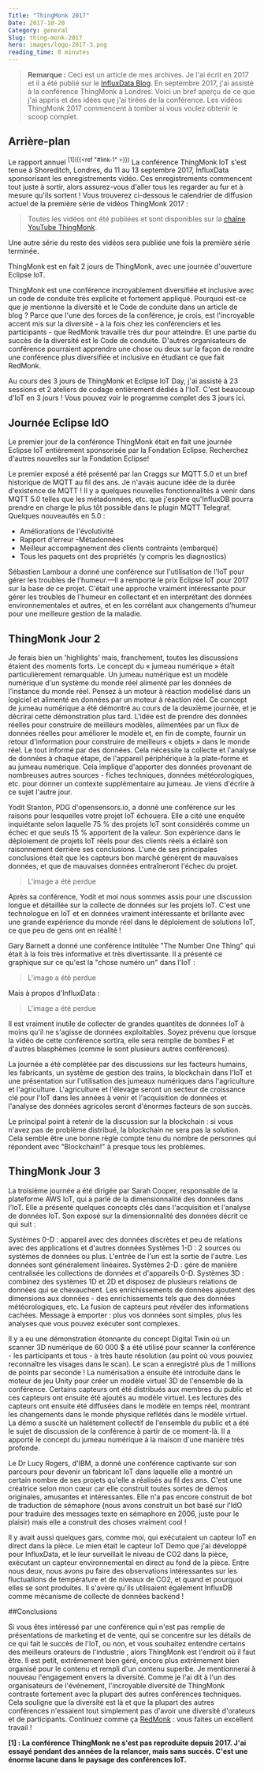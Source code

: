 ```yaml
---
Title: "ThingMonk 2017"
Date: 2017-10-20
Category: general
Slug: thing-monk-2017
hero: images/logo-2017-3.png
reading_time: 8 minutes
---
```


> **Remarque :** Ceci est un article de mes archives. Je l'ai écrit en 2017 et il a été publié sur le [InfluxData Blog](https://www.influxdata.com/blog/thingmonk-iot-insights/).
En septembre 2017, j'ai assisté à la conférence ThingMonk à Londres. Voici un bref aperçu de ce que j'ai appris et des idées que j'ai tirées de la conférence. Les vidéos ThingMonk 2017 commencent à tomber si vous voulez obtenir le scoop complet.

## Arrière-plan

Le rapport annuel <sup>[1]({{<ref "#link-1" >}})</sup> La conférence ThingMonk IoT s'est tenue à Shoreditch, Londres, du 11 au 13 septembre 2017, InfluxData sponsorisant les enregistrements vidéo. Ces enregistrements commencent tout juste à sortir, alors assurez-vous d'aller tous les regarder au fur et à mesure qu'ils sortent ! Vous trouverez ci-dessous le calendrier de diffusion actuel de la première série de vidéos ThingMonk 2017 :

> Toutes les vidéos ont été publiées et sont disponibles sur la [chaîne YouTube ThingMonk](https://redmonk.com/?series=thingmonk-2017).

Une autre série du reste des vidéos sera publiée une fois la première série terminée.

ThingMonk est en fait 2 jours de ThingMonk, avec une journée d'ouverture Eclipse IoT.

ThingMonk est une conférence incroyablement diversifiée et inclusive avec un code de conduite très explicite et fortement appliqué. Pourquoi est-ce que je mentionne la diversité et le Code de conduite dans un article de blog ? Parce que l'une des forces de la conférence, je crois, est l'incroyable accent mis sur la diversité - à la fois chez les conférenciers et les participants - que RedMonk travaille très dur pour atteindre. Et une partie du succès de la diversité est le Code de conduite. D'autres organisateurs de conférence pourraient apprendre une chose ou deux sur la façon de rendre une conférence plus diversifiée et inclusive en étudiant ce que fait RedMonk.

Au cours des 3 jours de ThingMonk et Eclipse IoT Day, j'ai assisté à 23 sessions et 2 ateliers de codage entièrement dédiés à l'IoT. C'est beaucoup d'IoT en 3 jours ! Vous pouvez voir le programme complet des 3 jours ici.

## Journée Eclipse IdO

Le premier jour de la conférence ThingMonk était en fait une journée Eclipse IoT entièrement sponsorisée par la Fondation Eclipse. Recherchez d'autres nouvelles sur la Fondation Eclipse!

Le premier exposé a été présenté par Ian Craggs sur MQTT 5.0 et un bref historique de MQTT au fil des ans. Je n'avais aucune idée de la durée d'existence de MQTT ! Il y a quelques nouvelles fonctionnalités à venir dans MQTT 5.0 telles que les métadonnées, etc. que j'espère qu'InfluxDB pourra prendre en charge le plus tôt possible dans le plugin MQTT Telegraf. Quelques nouveautés en 5.0 :

- Améliorations de l'évolutivité
- Rapport d'erreur
-Métadonnées
- Meilleur accompagnement des clients contraints (embarqué)
- Tous les paquets ont des propriétés (y compris les diagnostics)

Sébastien Lambour a donné une conférence sur l'utilisation de l'IoT pour gérer les troubles de l'humeur.—Il a remporté le prix Eclipse IoT pour 2017 sur la base de ce projet. C'était une approche vraiment intéressante pour gérer les troubles de l'humeur en collectant et en interprétant des données environnementales et autres, et en les corrélant aux changements d'humeur pour une meilleure gestion de la maladie.

## ThingMonk Jour 2

Je ferais bien un 'highlights' mais, franchement, toutes les discussions étaient des moments forts. Le concept du « jumeau numérique » était particulièrement remarquable. Un jumeau numérique est un modèle numérique d'un système du monde réel alimenté par les données de l'instance du monde réel. Pensez à un moteur à réaction modélisé dans un logiciel et alimenté en données par un moteur à réaction réel. Ce concept de jumeau numérique a été démontré au cours de la deuxième journée, et je décrirai cette démonstration plus tard. L'idée est de prendre des données réelles pour construire de meilleurs modèles, alimentées par un flux de données réelles pour améliorer le modèle et, en fin de compte, fournir un retour d'information pour construire de meilleurs « objets » dans le monde réel. Le tout informé par des données. Cela nécessite la collecte et l'analyse de données à chaque étape, de l'appareil périphérique à la plate-forme et au jumeau numérique. Cela implique d'apporter des données provenant de nombreuses autres sources - fiches techniques, données météorologiques, etc. pour donner un contexte supplémentaire au jumeau. Je viens d'écrire à ce sujet l'autre jour.

Yodit Stanton, PDG d'opensensors.io, a donné une conférence sur les raisons pour lesquelles votre projet IoT échouera. Elle a cité une enquête inquiétante selon laquelle 75 % des projets IoT sont considérés comme un échec et que seuls 15 % apportent de la valeur. Son expérience dans le déploiement de projets IoT réels pour des clients réels a éclairé son raisonnement derrière ses conclusions. L'une de ses principales conclusions était que les capteurs bon marché génèrent de mauvaises données, et que de mauvaises données entraîneront l'échec du projet.

> L'image a été perdue

Après sa conférence, Yodit et moi nous sommes assis pour une discussion longue et détaillée sur la collecte de données sur les projets IoT. C'est une technologue en IoT et en données vraiment intéressante et brillante avec une grande expérience du monde réel dans le déploiement de solutions IoT, ce que peu de gens ont en réalité !

Gary Barnett a donné une conférence intitulée "The Number One Thing" qui était à la fois très informative et très divertissante. Il a présenté ce graphique sur ce qu'est la "chose numéro un" dans l'IoT :

> L'image a été perdue

Mais à propos d'InfluxData :

> L'image a été perdue

Il est vraiment inutile de collecter de grandes quantités de données IoT à moins qu'il ne s'agisse de données exploitables. Soyez prévenu que lorsque la vidéo de cette conférence sortira, elle sera remplie de bombes F et d'autres blasphèmes (comme le sont plusieurs autres conférences).

La journée a été complétée par des discussions sur les facteurs humains, les fabricants, un système de gestion des trains, la blockchain dans l'IoT et une présentation sur l'utilisation des jumeaux numériques dans l'agriculture et l'agriculture. L'agriculture et l'élevage seront un secteur de croissance clé pour l'IoT dans les années à venir et l'acquisition de données et l'analyse des données agricoles seront d'énormes facteurs de son succès.

Le principal point à retenir de la discussion sur la blockchain : si vous n'avez pas de problème distribué, la blockchain ne sera pas la solution. Cela semble être une bonne règle compte tenu du nombre de personnes qui répondent avec "Blockchain!" à presque tous les problèmes.

## ThingMonk Jour 3

La troisième journée a été dirigée par Sarah Cooper, responsable de la plateforme AWS IoT, qui a parlé de la dimensionnalité des données dans l'IoT. Elle a présenté quelques concepts clés dans l'acquisition et l'analyse de données IoT. Son exposé sur la dimensionnalité des données décrit ce qui suit :

Systèmes 0-D : appareil avec des données discrètes et peu de relations avec des applications et d'autres données
Systèmes 1-D : 2 sources ou systèmes de données ou plus. L'entrée de l'un est la sortie de l'autre. Les données sont généralement linéaires.
Systèmes 2-D : gère de manière centralisée les collections de données et d'appareils 0-D.
Systèmes 3D : combinez des systèmes 1D et 2D et disposez de plusieurs relations de données qui se chevauchent.
Les enrichissements de données ajoutent des dimensions aux données - des enrichissements tels que des données météorologiques, etc. La fusion de capteurs peut révéler des informations cachées.
Message à emporter : plus vos données sont simples, plus les analyses que vous pouvez exécuter sont complexes.

Il y a eu une démonstration étonnante du concept Digital Twin où un scanner 3D numérique de 60 000 $ a été utilisé pour scanner la conférence - les participants et tous - à très haute résolution (au point où vous pouviez reconnaître les visages dans le scan). Le scan a enregistré plus de 1 millions de points par seconde ! La numérisation a ensuite été introduite dans le moteur de jeu Unity pour créer un modèle virtuel 3D de l'ensemble de la conférence. Certains capteurs ont été distribués aux membres du public et ces capteurs ont ensuite été ajoutés au modèle virtuel. Les lectures des capteurs ont ensuite été diffusées dans le modèle en temps réel, montrant les changements dans le monde physique reflétés dans le modèle virtuel. La démo a suscité un halètement collectif de l'ensemble du public et a été le sujet de discussion de la conférence à partir de ce moment-là. Il a apporté le concept du jumeau numérique à la maison d'une manière très profonde.

Le Dr Lucy Rogers, d'IBM, a donné une conférence captivante sur son parcours pour devenir un fabricant IoT dans laquelle elle a montré un certain nombre de ses projets qu'elle a réalisés au fil des ans. C'est une créatrice selon mon cœur car elle construit toutes sortes de démos originales, amusantes et intéressantes. Elle n'a pas encore construit de bot de traduction de sémaphore (nous avons construit un bot basé sur l'IdO pour traduire des messages texte en sémaphore en 2006, juste pour le plaisir) mais elle a construit des choses vraiment cool !

Il y avait aussi quelques gars, comme moi, qui exécutaient un capteur IoT en direct dans la pièce. Le mien était le capteur IoT Demo que j'ai développé pour InfluxData, et le leur surveillait le niveau de CO2 dans la pièce, exécutant un capteur environnemental en direct au fond de la pièce. Entre nous deux, nous avons pu faire des observations intéressantes sur les fluctuations de température et de niveaux de CO2, et quand et pourquoi elles se sont produites. Il s'avère qu'ils utilisaient également InfluxDB comme mécanisme de collecte de données backend !

##Conclusions

Si vous êtes intéressé par une conférence qui n'est pas remplie de présentations de marketing et de vente, qui se concentre sur les détails de ce qui fait le succès de l'IoT, ou non, et vous souhaitez entendre certains des meilleurs orateurs de l'industrie , alors ThingMonk est l'endroit où il faut être. Il est petit, extrêmement bien géré, encore plus extrêmement bien organisé pour le contenu et rempli d'un contenu superbe. Je mentionnerai à nouveau l'engagement envers la diversité. Comme je l'ai dit à l'un des organisateurs de l'événement, l'incroyable diversité de ThingMonk contraste fortement avec la plupart des autres conférences techniques. Cela souligne que la diversité est là et que la plupart des autres conférences n'essaient tout simplement pas d'avoir une diversité d'orateurs et de participants. Continuez comme ça [RedMonk](https://redmonk.com) : vous faites un excellent travail !

**<a name="link-1"></a> [1] : La conférence ThingMonk ne s'est pas reproduite depuis 2017. J'ai essayé pendant des années de la relancer, mais sans succès. C'est une énorme lacune dans le paysage des conférences IoT.**
